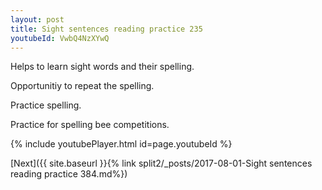 ```yaml
---
layout: post
title: Sight sentences reading practice 235
youtubeId: VwbQ4NzXYwQ
---
```

 
 
Helps to learn sight words and their spelling.

Opportunitiy to repeat the spelling. 

Practice spelling. 
 
Practice for spelling bee competitions. 
 
{% include youtubePlayer.html id=page.youtubeId %}
 
 

[Next]({{ site.baseurl }}{% link  split2/_posts/2017-08-01-Sight sentences reading practice 384.md%})
 
